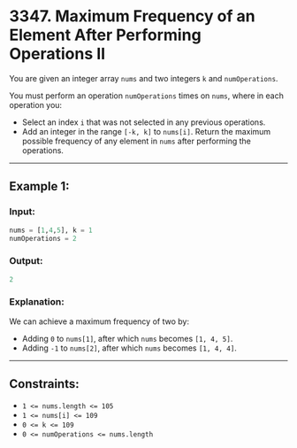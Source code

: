 # 3347. Maximum Frequency of an Element After Performing Operations II

You are given an integer array `nums` and two integers `k` and `numOperations`.

You must perform an operation `numOperations` times on `nums`, where in each operation you:

  + Select an index `i` that was not selected in any previous operations.
  + Add an integer in the range `[-k, k]` to `nums[i]`.
Return the maximum possible frequency of any element in `nums` after performing the operations.

 
---

## Example 1:

### Input:
```py
nums = [1,4,5], k = 1
numOperations = 2
```

### Output: 
```py
2
```
### Explanation:

We can achieve a maximum frequency of two by:

+ Adding `0` to `nums[1]`, after which `nums` becomes `[1, 4, 5]`.
+ Adding `-1` to `nums[2]`, after which `nums` becomes `[1, 4, 4]`.

---

## Constraints:

+ `1 <= nums.length <= 105`
+ `1 <= nums[i] <= 109`
+ `0 <= k <= 109`
+ `0 <= numOperations <= nums.length`
